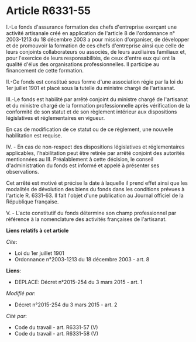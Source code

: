 # Article R6331-55

I.-Le fonds d'assurance formation des chefs d'entreprise exerçant une activité artisanale créé en application de l'article 8
de l'ordonnance n° 2003-1213 du 18 décembre 2003 a pour mission d'organiser, de développer et de promouvoir la formation de
ces chefs d'entreprise ainsi que celle de leurs conjoints collaborateurs ou associés, de leurs auxiliaires familiaux et, pour
l'exercice de leurs responsabilités, de ceux d'entre eux qui ont la qualité d'élus des organisations professionnelles. Il
participe au financement de cette formation. 

II.-Ce fonds est constitué sous forme d'une association régie par la loi du 1er juillet 1901 et placé sous la tutelle du
ministre chargé de l'artisanat. 

III.-Le fonds est habilité par arrêté conjoint du ministre chargé de l'artisanat et du ministre chargé de la formation
professionnelle après vérification de la conformité de son statut et de son règlement intérieur aux dispositions législatives
et réglementaires en vigueur. 

En cas de modification de ce statut ou de ce règlement, une nouvelle habilitation est requise.

IV. - En cas de non-respect des dispositions législatives et réglementaires applicables, l'habilitation peut être retirée par
arrêté conjoint des autorités mentionnées au III. Préalablement à cette décision, le conseil d'administration du fonds est
informé et appelé à présenter ses observations.

Cet arrêté est motivé et précise la date à laquelle il prend effet ainsi que les modalités de dévolution des biens du fonds
dans les conditions prévues à l'article R. 6331-63. Il fait l'objet d'une publication au Journal officiel de la République
française.

V. - L'acte constitutif du fonds détermine son champ professionnel par référence à la nomenclature des activités françaises
de l'artisanat.

**Liens relatifs à cet article**

_Cite_:

  - Loi du 1er juillet 1901
  - Ordonnance n°2003-1213 du 18 décembre 2003 - art. 8

**Liens**:

  - DEPLACE: Décret n°2015-254 du 3 mars 2015 - art. 1

_Modifié par_:

  - Décret n°2015-254 du 3 mars 2015 - art. 2

_Cité par_:

  - Code du travail - art. R6331-57 (V)
  - Code du travail - art. R6331-58 (V)
